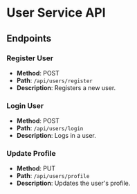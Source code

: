 # User Service API

## Endpoints

### Register User

- **Method**: POST
- **Path**: `/api/users/register`
- **Description**: Registers a new user.

### Login User

- **Method**: POST
- **Path**: `/api/users/login`
- **Description**: Logs in a user.

### Update Profile

- **Method**: PUT
- **Path**: `/api/users/profile`
- **Description**: Updates the user's profile.
